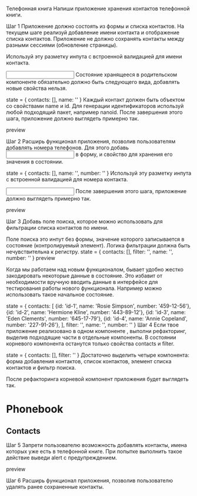 Телефонная книга Напиши приложение хранения контактов телефонной книги.

Шаг 1 Приложение должно состоять из формы и списка контактов. На текущем шаге
реализуй добавление имени контакта и отображение списка контактов. Приложение не
должно сохранять контакты между разными сессиями (обновление страницы).

Используй эту разметку инпута с встроенной валидацией для имени контакта.

<input
  type="text"
  name="name"
  pattern="^[a-zA-Zа-яА-Я]+(([' -][a-zA-Zа-яА-Я ])?[a-zA-Zа-яА-Я]*)*$"
  title="Name may contain only letters, apostrophe, dash and spaces. For example Adrian, Jacob Mercer, Charles de Batz de Castelmore d'Artagnan"
  required
/> Состояние хранящееся в родительском компоненте <App> обязательно должно быть
следующего вида, добавлять новые свойства нельзя.

state = { contacts: [], name: '' } Каждый контакт должен быть объектом со
свойствами name и id. Для генерации идентификаторов используй любой подходящий
пакет, например nanoid. После завершения этого шага, приложение должно выглядеть
примерно так.

preview

Шаг 2 Расширь функционал приложения, позволив пользователям добавлять номера
телефонов. Для этого добавь <input type="tel"> в форму, и свойство для хранения
его значения в состоянии.

state = { contacts: [], name: '', number: '' } Используй эту разметку инпута с
встроенной валидацией для номера контакта.

<input
  type="tel"
  name="number"
  pattern="\+?\d{1,4}?[-.\s]?\(?\d{1,3}?\)?[-.\s]?\d{1,4}[-.\s]?\d{1,4}[-.\s]?\d{1,9}"
  title="Phone number must be digits and can contain spaces, dashes, parentheses and can start with +"
  required
/> После завершения этого шага, приложение должно выглядеть примерно так.

preview

Шаг 3 Добавь поле поиска, которое можно использовать для фильтрации списка
контактов по имени.

Поле поиска это инпут без формы, значение которого записывается в состояние
(контролируемый элемент). Логика фильтрации должна быть нечувствительна к
регистру. state = { contacts: [], filter: '', name: '', number: '' } preview

Когда мы работаем над новым функционалом, бывает удобно жестко закодировать
некоторые данные в состояние. Это избавит от необходимости вручную вводить
данные в интерфейсе для тестирования работы нового функционала. Например можно
использовать такое начальное состояние.

state = { contacts: [ {id: 'id-1', name: 'Rosie Simpson', number: '459-12-56'},
{id: 'id-2', name: 'Hermione Kline', number: '443-89-12'}, {id: 'id-3', name:
'Eden Clements', number: '645-17-79'}, {id: 'id-4', name: 'Annie Copeland',
number: '227-91-26'}, ], filter: '', name: '', number: '' } Шаг 4 Если твое
приложение реализовано в одном компоненте <App>, выполни рефакторинг, выделив
подходящие части в отдельные компоненты. В состоянии корневого компонента <App>
останутся только свойства contacts и filter.

state = { contacts: [], filter: '' } Достаточно выделить четыре компонента:
форма добавления контактов, список контактов, элемент списка контактов и фильтр
поиска.

После рефакторинга корневой компонент приложения будет выглядеть так.

<div>
  <h1>Phonebook</h1>
  <ContactForm ... />

  <h2>Contacts</h2>
  <Filter ... />
  <ContactList ... />
</div>
Шаг 5
Запрети пользователю возможность добавлять контакты, имена которых уже есть в телефонной книге. При попытке выполнить такое действие выведи alert с предупреждением.

preview

Шаг 6 Расширь функционал приложения, позволив пользователю удалять ранее
сохраненные контакты.

